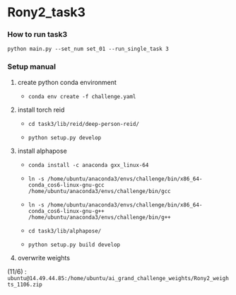 # Rony2_task3

### How to run task3
    python main.py --set_num set_01 --run_single_task 3

### Setup manual
1. create python conda environment

    - `conda env create -f challenge.yaml`

2. install torch reid

    - `cd task3/lib/reid/deep-person-reid/`

    - `python setup.py develop`

3. install alphapose 

    - `conda install -c anaconda gxx_linux-64`

    - `ln -s /home/ubuntu/anaconda3/envs/challenge/bin/x86_64-conda_cos6-linux-gnu-gcc /home/ubuntu/anaconda3/envs/challenge/bin/gcc `

    - `ln -s /home/ubuntu/anaconda3/envs/challenge/bin/x86_64-conda_cos6-linux-gnu-g++ /home/ubuntu/anaconda3/envs/challenge/bin/g++`

    - `cd task3/lib/alphapose/ `

    - `python setup.py build develop`


4. overwrite weights 

 (11/6) : `ubuntu@14.49.44.85:/home/ubuntu/ai_grand_challenge_weights/Rony2_weights_1106.zip`
